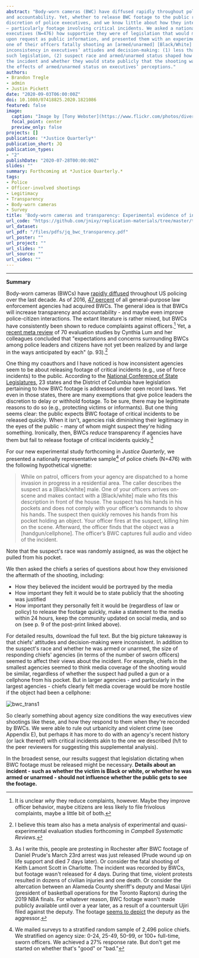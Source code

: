 ```yaml
---
abstract: "Body-worn cameras (BWC) have diffused rapidly throughout policing as a means of promoting transparency
and accountability. Yet, whether to release BWC footage to the public remains largely up to the
discretion of police executives, and we know little about how they interpret and respond to BWC footage
– particularly footage involving critical incidents. We asked a nationally representative sample of police
executives (N=476) how supportive they were of legislation that would mandate releasing BWC footage
upon request as public information, and presented them with an experimental vignette about BWC capturing
one of their offcers fatally shooting an [armed/unarmed] [Black/White] suspect. Results indicated
inconsistency in executives’ attiudes and decision-making: (1) less than one-third of executives supported
such legislation, (2) suspect race and armed/unarmed status shaped how executives felt media would cover
the incident and whether they would state publicly that the shooting was justified, and (3) agency size conditioned
the effects of armed/unarmed status on executives’ perceptions."
authors:
- Brandon Tregle
- admin
- Justin Pickett
date: "2020-09-03T06:00:00Z"
doi: 10.1080/07418825.2020.1821086
featured: false
image:
  caption: "Image by [Tony Webster](https://www.flickr.com/photos/diversey/) at [Flickr](https://flic.kr/p/2hBaNzA)"
  focal_point: center
  preview_only: false
projects: []
publication: '*Justice Quarterly*'
publication_short: JQ
publication_types:
- "2"
publishDate: "2020-07-28T00:00:00Z"
slides: ""
summary: Forthcoming at *Justice Quarterly.*
tags:
- Police
- Officer-involved shootings
- Legitimacy
- Transparency
- Body-worn cameras
- Survey
title: 'Body-worn cameras and transparency: Experimental evidence of inconsistency in police executive decision-making'
url_code: "https://github.com/jnixy/replication-materials/tree/master/tregle_et_al_JQ_InPress"
url_dataset:
url_pdf: "/files/pdfs/jq_bwc_transparency.pdf"
url_poster: ""
url_project: ""
url_slides: ""
url_source: ""
url_video: ""
---
```


***************

**Summary**

Body-worn cameras (BWCs) have [rapidly diffused](https://journals.sagepub.com/doi/10.1177/1098611120917937) throughout US policing over the last decade. As of 2016, [47 percent](https://www.bjs.gov/content/pub/pdf/bwclea16.pdf) of all general-purpose law enforcement agencies had acquired BWCs. The general idea is that BWCs will increase transparency and accountability - and maybe even improve police-citizen interactions. The extant literature is rather mixed, but BWCs have consistently been shown to reduce complaints against officers.[^1] Yet, a [recent meta review](https://onlinelibrary.wiley.com/doi/abs/10.1111/1745-9133.12412) of 70 evaluation studies by Cynthia Lum and her colleagues concluded that "expectations and concerns surrounding BWCs among police leaders and citizens have not yet been realized by and large in the ways anticipated by each" (p. 93).[^2]

One thing my coauthors and I have noticed is how inconsistent agencies seem to be about releasing footage of critical incidents (e.g., use of force incidents) to the public. According to the [National Conference of State Legislatures](https://www.ncsl.org/research/civil-and-criminal-justice/body-worn-cameras-interactive-graphic.aspx#/), 23 states and the District of Columbia have legislation pertaining to how BWC footage is addressed under open record laws. Yet even in those states, there are many exemptions that give police leaders the discretion to delay or withhold footage. To be sure, there may be legitimate reasons to do so (e.g., protecting victims or informants). But one thing seems clear: the public expects BWC footage of critical incidents to be released quickly. When it isn't, agencies risk diminishing their legitimacy in the eyes of the public - many of whom might suspect they're hiding something. Ironically, then, BWCs *reduce* transparency if agencies have them but fail to release footage of critical incidents quickly.[^3] 

For our new experimental study forthcoming in *Justice Quarterly*, we presented a nationally representative sample[^4] of police chiefs (N=476) with the following hypothetical vignette:

> While on patrol, officers from your agency are dispatched to a home invasion in progress in a residential area. The caller describes the suspect as a [Black/white] male. One of your officers arrives on-scene and makes contact with a [Black/white] male who fits this description in front of the house. The suspect has his hands in his pockets and does not comply with your officer’s commands to show his hands. The suspect then quickly removes his hands from his pocket holding an object. Your officer fires at the suspect, killing him on the scene. Afterward, the officer finds that the object was a [handgun/cellphone]. The officer’s BWC captures full audio and video of the incident.

Note that the suspect's race was randomly assigned, as was the object he pulled from his pocket. 

We then asked the chiefs a series of questions about how they envisioned the aftermath of the shooting, including:

- How they believed the incident would be portrayed by the media
- How important they felt it would be to state publicly that the shooting was justified
- How important they personally felt it would be (regardless of law or policy) to release the footage quickly, make a statement to the media within 24 hours, keep the community updated on social media, and so on (see p. 9 of the post-print linked above).

For detailed results, download the full text. But the big picture takeaway is that chiefs' attitudes and decision-making were inconsistent. In addition to the suspect's race and whether he was armed or unarmed, the size of responding chiefs' agencies (in terms of the number of sworn officers) seemed to affect their views about the incident. For example, chiefs in the smallest agencies seemed to think media coverage of the shooting would be similar, regardless of whether the suspect had pulled a gun or a cellphone from his pocket. But in larger agencies - and particularly in the largest agencies - chiefs clearly felt media coverage would be more hostile if the object had been a cellphone:

![bwc_trans1](/img/jq_bwcs_media.png)

So clearly something about agency size conditions the way executives view shootings like these, and how they respond to them when they're recorded by BWCs. We were able to rule out urbanicity and violent crime (see Appendix E), but perhaps it has more to do with an agency's recent history (or lack thereof) with critical incidents akin to the one we described (h/t to the peer reviewers for suggesting this supplemental analysis). 

In the broadest sense, our results suggest that legislation dictating when BWC footage must be released might be necessary. **Details about an incident - such as whether the victim is Black or white, or whether he was armed or unarmed - should not influence whether the public gets to see the footage.** 

[^1]: It is unclear *why* they reduce complaints, however. Maybe they improve officer behavior, maybe citizens are less likely to file frivolous complaints, maybe a little bit of both.
[^2]: I believe this team also has a meta analysis of experimental and quasi-experimental evaluation studies forthcoming in *Campbell Systematic Reviews.* 
[^3]: As I write this, people are protesting in Rochester after BWC footage of Daniel Prude's March 23rd arrest was just released (Prude wound up on life support and died 7 days later). Or consider the fatal shooting of Keith Lamont Scott in Charlotte. The incident was recorded by BWCs, but footage wasn't released for 4 days. During that time, violent protests resulted in dozens of civilian injuries and one death. Or consider the altercation between an Alameda County sheriff's deputy and Masai Ujiri (president of basketball operations for the Toronto Raptors) during the 2019 NBA finals. For whatever reason, BWC footage wasn't made publicly available until over a year later, as a result of a countersuit Ujiri filed against the deputy. The footage [seems to depict](https://www.usatoday.com/story/sports/nba/raptors/2020/08/18/new-video-officer-shoves-masai-ujiri-during-altercation-nba-finals/3398114001/) the deputy as the aggressor. 
[^4]: We mailed surveys to a stratified random sample of 2,496 police chiefs. We stratified on agency size: 0-24, 25-49, 50-99, or 100+ full-time, sworn officers. We achieved a 27% response rate. But don't get me started on whether that's "good" or "bad."